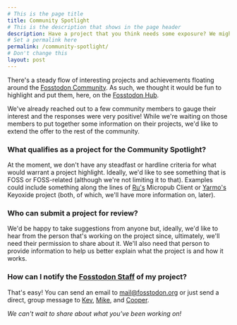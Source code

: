 ```yaml
---
# This is the page title
title: Community Spotlight
# This is the description that shows in the page header
description: Have a project that you think needs some exposure? We might be able to help.
# Set a permalink here
permalink: /community-spotlight/
# Don't change this
layout: post
---
```


There's a steady flow of interesting projects and achievements floating around the [Fosstodon Community](https://fosstodon.org/). As such, we thought it would be fun to highlight and put them, here, on the [Fosstodon Hub](https://hub.fosstodon.org/).

We've already reached out to a few community members to gauge their interest and the responses were very positive! While we're waiting on those members to put together some information on their projects, we'd like to extend the offer to the rest of the community.

### What qualifies as a project for the Community Spotlight?

At the moment, we don't have any steadfast or hardline criteria for what would warrant a project highlight. Ideally, we'd like to see something that is FOSS or FOSS-related (although we're not limiting it to that). Examples could include something along the lines of [Ru's](https://fosstodon.org/@celia) Micropub Client or [Yarmo's](https://fosstodon.org/@yarmo) Keyoxide project (both, of which, we'll have more information on, later).

### Who can submit a project for review?

We'd be happy to take suggestions from anyone but, ideally, we'd like to hear from the person that's working on the project since, ultimately, we'll need their permission to share about it. We'll also need that person to provide information to help us better explain what the project is and how it works.

### How can I notify the [Fosstodon Staff](/team) of my project?

That's easy! You can send an email to [mail@fosstodon.org](mailto:mail@fosstodon.org) or just send a direct, group message to [Kev](https://fosstodon.org/@kev), [Mike](https://fosstodon.org/@mike), and [Cooper](https://fosstodon.org/@cooper).

*We can't wait to share about what you've been working on!*

